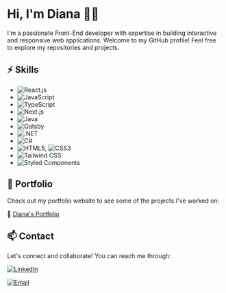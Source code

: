 
# Hi, I'm Diana :astronaut:

I'm a passionate Front-End developer with expertise in building interactive and responsive web applications. Welcome to my GitHub profile! Feel free to explore my repositories and projects.

## ⚡ Skills

- ![React.js](https://img.shields.io/badge/React.js-61DAFB?style=for-the-badge&logo=react&logoColor=white)
- ![JavaScript](https://img.shields.io/badge/JavaScript-F7DF1E?style=for-the-badge&logo=javascript&logoColor=white)
- ![TypeScript](https://img.shields.io/badge/TypeScript-3178C6?style=for-the-badge&logo=typescript&logoColor=white)
- ![Next.js](https://img.shields.io/badge/Next.js-000000?style=for-the-badge&logo=next.js&logoColor=white)
- ![Java](https://img.shields.io/badge/Java-007396?style=for-the-badge&logo=java&logoColor=white)
- ![Gatsby](https://img.shields.io/badge/Gatsby-663399?style=for-the-badge&logo=gatsby&logoColor=white)
- ![.NET](https://img.shields.io/badge/.NET-512BD4?style=for-the-badge&logo=.net&logoColor=white)
- ![C#](https://img.shields.io/badge/C%23-239120?style=for-the-badge&logo=c-sharp&logoColor=white)
- ![HTML5](https://img.shields.io/badge/HTML5-E34F26?style=for-the-badge&logo=html5&logoColor=white), ![CSS3](https://img.shields.io/badge/CSS3-1572B6?style=for-the-badge&logo=css3&logoColor=white)
- ![Tailwind CSS](https://img.shields.io/badge/Tailwind_CSS-38B2AC?style=for-the-badge&logo=tailwind-css&logoColor=white)
- ![Styled Components](https://img.shields.io/badge/Styled_Components-DB7093?style=for-the-badge&logo=styled-components&logoColor=white)

## 💼 Portfolio

Check out my portfolio website to see some of the projects I've worked on:

🔗 [Diana's Portfolio](https://diana-s-portfolio.vercel.app/)

## 📫 Contact

Let's connect and collaborate! You can reach me through:

[![LinkedIn](https://img.shields.io/badge/LinkedIn-Connect-blue?style=for-the-badge&logo=linkedin&logoColor=white)](https://www.linkedin.com/in/diana-uma%C3%B1a-5894b6188/)

[![Email](https://img.shields.io/badge/Email-Contact%20Me-red?style=for-the-badge&logo=mail.ru&logoColor=white)](mailto:d.sugeyth02@gmail.com)

